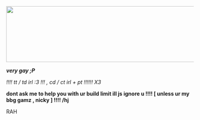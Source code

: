 <img src="https://i.postimg.cc/nh7YjRgW/cooltext447467014259492.gif" width="900" height="150"/>

***very gay ;P***

*!!!! tt / td irl :3 !!! , cd / ct irl + pt !!!!!! X3*

****dont ask me to help you with ur build limit ill js ignore u !!!! [ unless ur my bbg gamz , nicky ] !!!! /hj****

RAH

